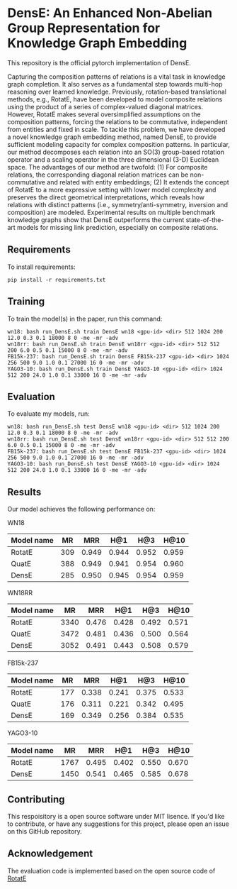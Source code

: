 # DensE: An Enhanced Non-Abelian Group Representation for Knowledge Graph Embedding

This repository is the official pytorch implementation of DensE.

Capturing the composition patterns of relations is a vital task in knowledge graph completion. It also serves as a fundamental step towards multi-hop reasoning over learned knowledge. Previously, rotation-based translational methods, e.g., RotatE, have been developed to model composite relations using the product of a series of complex-valued diagonal matrices. However, RotatE makes several oversimplified assumptions on the composition patterns, forcing the relations to be commutative, independent from entities and fixed in scale. To tackle this problem, we have developed a novel knowledge graph embedding method, named DensE, to provide sufficient modeling capacity for complex composition patterns. In particular, our method decomposes each relation into an SO(3) group-based rotation operator and a scaling operator in the three dimensional (3-D) Euclidean space. The advantages of our method are twofold: (1) For composite relations, the corresponding diagonal relation matrices can be non-commutative and related with entity embeddings; (2) It extends the concept of RotatE to a more expressive setting with lower model complexity and preserves the direct geometrical interpretations, which reveals how relations with distinct patterns (i.e., symmetry/anti-symmetry, inversion and composition) are modeled. Experimental results on multiple benchmark knowledge graphs show that DensE outperforms the current state-of-the-art models for missing link prediction, especially on composite relations.

## Requirements

To install requirements:

```setup
pip install -r requirements.txt
```

## Training

To train the model(s) in the paper, run this command:

```train
wn18: bash run_DensE.sh train DensE wn18 <gpu-id> <dir> 512 1024 200 12.0 0.3 0.1 18000 8 0 -me -mr -adv
wn18rr: bash run_DensE.sh train DensE wn18rr <gpu-id> <dir> 512 512 200 6.0 0.5 0.1 15000 8 0 -me -mr -adv
FB15k-237: bash run_DensE.sh train DensE FB15k-237 <gpu-id> <dir> 1024 256 500 9.0 1.0 0.1 27000 16 0 -me -mr -adv 
YAGO3-10: bash run_DensE.sh train DensE YAGO3-10 <gpu-id> <dir> 1024 512 200 24.0 1.0 0.1 33000 16 0 -me -mr -adv
```
## Evaluation

To evaluate my models, run:

```eval
wn18: bash run_DensE.sh test DensE wn18 <gpu-id> <dir> 512 1024 200 12.0 0.3 0.1 18000 8 0 -me -mr -adv
wn18rr: bash run_DensE.sh test DensE wn18rr <gpu-id> <dir> 512 512 200 6.0 0.5 0.1 15000 8 0 -me -mr -adv
FB15k-237: bash run_DensE.sh test DensE FB15k-237 <gpu-id> <dir> 1024 256 500 9.0 1.0 0.1 27000 16 0 -me -mr -adv
YAGO3-10: bash run_DensE.sh test DensE YAGO3-10 <gpu-id> <dir> 1024 512 200 24.0 1.0 0.1 33000 16 0 -me -mr -adv
```


## Results

Our model achieves the following performance on:

WN18

| Model name | MR | MRR | H@1 | H@3 | H@10|
| ---------- |----|-----|-----|-----|-----|
|  RotatE    |309 |0.949|0.944|0.952|0.959|
|   QuatE	   |388	|0.949|0.941|0.954|0.960|
|   DensE    |285	|0.950|0.945|0.954|0.959|


WN18RR

| Model name | MR | MRR | H@1 | H@3 | H@10|
| ---------- |----|-----|-----|-----|-----|
|   RotatE   |3340|0.476|0.428|0.492|0.571|
|   QuatE    |3472|0.481|0.436|0.500|0.564|
|   DensE    |3052|0.491|0.443|0.508|0.579|

FB15k-237

| Model name | MR | MRR | H@1 | H@3 | H@10|
| ---------- |----|-----|-----|-----|-----|
|   RotatE	 |177	|0.338|0.241|0.375|0.533|
|   QuatE    |176	|0.311|0.221|0.342|0.495|
|   DensE    |169	|0.349|0.256|0.384|0.535|


YAGO3-10

| Model name | MR | MRR | H@1 | H@3 | H@10|
| ---------- |----|-----|-----|-----|-----|
|  RotatE    |1767|0.495|0.402|0.550|0.670|
|   DensE    |1450|0.541|0.465|0.585|0.678|

## Contributing

This respoisitory is a open source software under MIT lisence. If you'd like to contribute, or have any suggestions for this project, please open an issue on this GitHub repository.

## Acknowledgement 

The evaluation code is implemented based on the open source code of [RotatE](https://github.com/DeepGraphLearning/KnowledgeGraphEmbedding)
